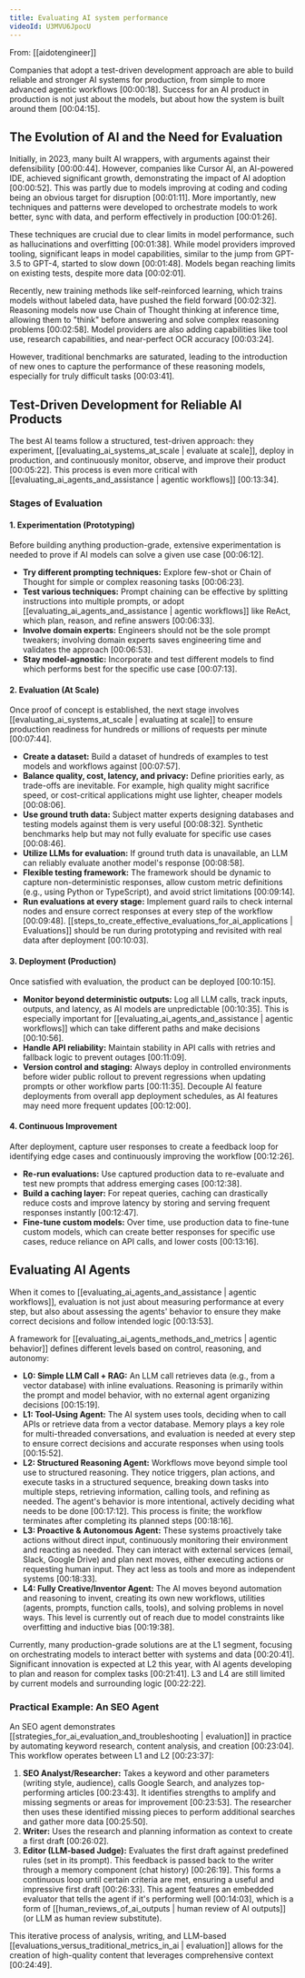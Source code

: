 ```yaml
---
title: Evaluating AI system performance
videoId: U3MVU6JpocU
---
```


From: [[aidotengineer]] <br/> 

Companies that adopt a test-driven development approach are able to build reliable and stronger AI systems for production, from simple to more advanced agentic workflows <a class="yt-timestamp" data-t="00:00:18">[00:00:18]</a>. Success for an AI product in production is not just about the models, but about how the system is built around them <a class="yt-timestamp" data-t="00:04:15">[00:04:15]</a>.

## The Evolution of AI and the Need for Evaluation

Initially, in 2023, many built AI wrappers, with arguments against their defensibility <a class="yt-timestamp" data-t="00:00:44">[00:00:44]</a>. However, companies like Cursor AI, an AI-powered IDE, achieved significant growth, demonstrating the impact of AI adoption <a class="yt-timestamp" data-t="00:00:52">[00:00:52]</a>. This was partly due to models improving at coding and coding being an obvious target for disruption <a class="yt-timestamp" data-t="00:01:11">[00:01:11]</a>. More importantly, new techniques and patterns were developed to orchestrate models to work better, sync with data, and perform effectively in production <a class="yt-timestamp" data-t="00:01:26">[00:01:26]</a>.

These techniques are crucial due to clear limits in model performance, such as hallucinations and overfitting <a class="yt-timestamp" data-t="00:01:38">[00:01:38]</a>. While model providers improved tooling, significant leaps in model capabilities, similar to the jump from GPT-3.5 to GPT-4, started to slow down <a class="yt-timestamp" data-t="00:01:48">[00:01:48]</a>. Models began reaching limits on existing tests, despite more data <a class="yt-timestamp" data-t="00:02:01">[00:02:01]</a>.

Recently, new training methods like self-reinforced learning, which trains models without labeled data, have pushed the field forward <a class="yt-timestamp" data-t="00:02:32">[00:02:32]</a>. Reasoning models now use Chain of Thought thinking at inference time, allowing them to "think" before answering and solve complex reasoning problems <a class="yt-timestamp" data-t="00:02:58">[00:02:58]</a>. Model providers are also adding capabilities like tool use, research capabilities, and near-perfect OCR accuracy <a class="yt-timestamp" data-t="00:03:24">[00:03:24]</a>.

However, traditional benchmarks are saturated, leading to the introduction of new ones to capture the performance of these reasoning models, especially for truly difficult tasks <a class="yt-timestamp" data-t="00:03:41">[00:03:41]</a>.

## Test-Driven Development for Reliable AI Products

The best AI teams follow a structured, test-driven approach: they experiment, [[evaluating_ai_systems_at_scale | evaluate at scale]], deploy in production, and continuously monitor, observe, and improve their product <a class="yt-timestamp" data-t="00:05:22">[00:05:22]</a>. This process is even more critical with [[evaluating_ai_agents_and_assistance | agentic workflows]] <a class="yt-timestamp" data-t="00:13:34">[00:13:34]</a>.

### Stages of Evaluation

#### 1. Experimentation (Prototyping)
Before building anything production-grade, extensive experimentation is needed to prove if AI models can solve a given use case <a class="yt-timestamp" data-t="00:06:12">[00:06:12]</a>.
*   **Try different prompting techniques:** Explore few-shot or Chain of Thought for simple or complex reasoning tasks <a class="yt-timestamp" data-t="00:06:23">[00:06:23]</a>.
*   **Test various techniques:** Prompt chaining can be effective by splitting instructions into multiple prompts, or adopt [[evaluating_ai_agents_and_assistance | agentic workflows]] like ReAct, which plan, reason, and refine answers <a class="yt-timestamp" data-t="00:06:33">[00:06:33]</a>.
*   **Involve domain experts:** Engineers should not be the sole prompt tweakers; involving domain experts saves engineering time and validates the approach <a class="yt-timestamp" data-t="00:06:53">[00:06:53]</a>.
*   **Stay model-agnostic:** Incorporate and test different models to find which performs best for the specific use case <a class="yt-timestamp" data-t="00:07:13">[00:07:13]</a>.

#### 2. Evaluation (At Scale)
Once proof of concept is established, the next stage involves [[evaluating_ai_systems_at_scale | evaluating at scale]] to ensure production readiness for hundreds or millions of requests per minute <a class="yt-timestamp" data-t="00:07:44">[00:07:44]</a>.
*   **Create a dataset:** Build a dataset of hundreds of examples to test models and workflows against <a class="yt-timestamp" data-t="00:07:57">[00:07:57]</a>.
*   **Balance quality, cost, latency, and privacy:** Define priorities early, as trade-offs are inevitable. For example, high quality might sacrifice speed, or cost-critical applications might use lighter, cheaper models <a class="yt-timestamp" data-t="00:08:06">[00:08:06]</a>.
*   **Use ground truth data:** Subject matter experts designing databases and testing models against them is very useful <a class="yt-timestamp" data-t="00:08:32">[00:08:32]</a>. Synthetic benchmarks help but may not fully evaluate for specific use cases <a class="yt-timestamp" data-t="00:08:46">[00:08:46]</a>.
*   **Utilize LLMs for evaluation:** If ground truth data is unavailable, an LLM can reliably evaluate another model's response <a class="yt-timestamp" data-t="00:08:58">[00:08:58]</a>.
*   **Flexible testing framework:** The framework should be dynamic to capture non-deterministic responses, allow custom metric definitions (e.g., using Python or TypeScript), and avoid strict limitations <a class="yt-timestamp" data-t="00:09:14">[00:09:14]</a>.
*   **Run evaluations at every stage:** Implement guard rails to check internal nodes and ensure correct responses at every step of the workflow <a class="yt-timestamp" data-t="00:09:48">[00:09:48]</a>. [[steps_to_create_effective_evaluations_for_ai_applications | Evaluations]] should be run during prototyping and revisited with real data after deployment <a class="yt-timestamp" data-t="00:10:03">[00:10:03]</a>.

#### 3. Deployment (Production)
Once satisfied with evaluation, the product can be deployed <a class="yt-timestamp" data-t="00:10:15">[00:10:15]</a>.
*   **Monitor beyond deterministic outputs:** Log all LLM calls, track inputs, outputs, and latency, as AI models are unpredictable <a class="yt-timestamp" data-t="00:10:35">[00:10:35]</a>. This is especially important for [[evaluating_ai_agents_and_assistance | agentic workflows]] which can take different paths and make decisions <a class="yt-timestamp" data-t="00:10:56">[00:10:56]</a>.
*   **Handle API reliability:** Maintain stability in API calls with retries and fallback logic to prevent outages <a class="yt-timestamp" data-t="00:11:09">[00:11:09]</a>.
*   **Version control and staging:** Always deploy in controlled environments before wider public rollout to prevent regressions when updating prompts or other workflow parts <a class="yt-timestamp" data-t="00:11:35">[00:11:35]</a>. Decouple AI feature deployments from overall app deployment schedules, as AI features may need more frequent updates <a class="yt-timestamp" data-t="00:12:00">[00:12:00]</a>.

#### 4. Continuous Improvement
After deployment, capture user responses to create a feedback loop for identifying edge cases and continuously improving the workflow <a class="yt-timestamp" data-t="00:12:26">[00:12:26]</a>.
*   **Re-run evaluations:** Use captured production data to re-evaluate and test new prompts that address emerging cases <a class="yt-timestamp" data-t="00:12:38">[00:12:38]</a>.
*   **Build a caching layer:** For repeat queries, caching can drastically reduce costs and improve latency by storing and serving frequent responses instantly <a class="yt-timestamp" data-t="00:12:47">[00:12:47]</a>.
*   **Fine-tune custom models:** Over time, use production data to fine-tune custom models, which can create better responses for specific use cases, reduce reliance on API calls, and lower costs <a class="yt-timestamp" data-t="00:13:16">[00:13:16]</a>.

## Evaluating AI Agents

When it comes to [[evaluating_ai_agents_and_assistance | agentic workflows]], evaluation is not just about measuring performance at every step, but also about assessing the agents' behavior to ensure they make correct decisions and follow intended logic <a class="yt-timestamp" data-t="00:13:53">[00:13:53]</a>.

A framework for [[evaluating_ai_agents_methods_and_metrics | agentic behavior]] defines different levels based on control, reasoning, and autonomy:
*   **L0: Simple LLM Call + RAG:** An LLM call retrieves data (e.g., from a vector database) with inline evaluations. Reasoning is primarily within the prompt and model behavior, with no external agent organizing decisions <a class="yt-timestamp" data-t="00:15:19">[00:15:19]</a>.
*   **L1: Tool-Using Agent:** The AI system uses tools, deciding when to call APIs or retrieve data from a vector database. Memory plays a key role for multi-threaded conversations, and evaluation is needed at every step to ensure correct decisions and accurate responses when using tools <a class="yt-timestamp" data-t="00:15:52">[00:15:52]</a>.
*   **L2: Structured Reasoning Agent:** Workflows move beyond simple tool use to structured reasoning. They notice triggers, plan actions, and execute tasks in a structured sequence, breaking down tasks into multiple steps, retrieving information, calling tools, and refining as needed. The agent's behavior is more intentional, actively deciding what needs to be done <a class="yt-timestamp" data-t="00:17:12">[00:17:12]</a>. This process is finite; the workflow terminates after completing its planned steps <a class="yt-timestamp" data-t="00:18:16">[00:18:16]</a>.
*   **L3: Proactive & Autonomous Agent:** These systems proactively take actions without direct input, continuously monitoring their environment and reacting as needed. They can interact with external services (email, Slack, Google Drive) and plan next moves, either executing actions or requesting human input. They act less as tools and more as independent systems <a class="yt-timestamp" data-t="00:18:33">[00:18:33]</a>.
*   **L4: Fully Creative/Inventor Agent:** The AI moves beyond automation and reasoning to invent, creating its own new workflows, utilities (agents, prompts, function calls, tools), and solving problems in novel ways. This level is currently out of reach due to model constraints like overfitting and inductive bias <a class="yt-timestamp" data-t="00:19:38">[00:19:38]</a>.

Currently, many production-grade solutions are at the L1 segment, focusing on orchestrating models to interact better with systems and data <a class="yt-timestamp" data-t="00:20:41">[00:20:41]</a>. Significant innovation is expected at L2 this year, with AI agents developing to plan and reason for complex tasks <a class="yt-timestamp" data-t="00:21:41">[00:21:41]</a>. L3 and L4 are still limited by current models and surrounding logic <a class="yt-timestamp" data-t="00:22:22">[00:22:22]</a>.

### Practical Example: An SEO Agent
An SEO agent demonstrates [[strategies_for_ai_evaluation_and_troubleshooting | evaluation]] in practice by automating keyword research, content analysis, and creation <a class="yt-timestamp" data-t="00:23:04">[00:23:04]</a>. This workflow operates between L1 and L2 <a class="yt-timestamp" data-t="00:23:37">[00:23:37]</a>:
1.  **SEO Analyst/Researcher:** Takes a keyword and other parameters (writing style, audience), calls Google Search, and analyzes top-performing articles <a class="yt-timestamp" data-t="00:23:43">[00:23:43]</a>. It identifies strengths to amplify and missing segments or areas for improvement <a class="yt-timestamp" data-t="00:23:53">[00:23:53]</a>. The researcher then uses these identified missing pieces to perform additional searches and gather more data <a class="yt-timestamp" data-t="00:25:50">[00:25:50]</a>.
2.  **Writer:** Uses the research and planning information as context to create a first draft <a class="yt-timestamp" data-t="00:26:02">[00:26:02]</a>.
3.  **Editor (LLM-based Judge):** Evaluates the first draft against predefined rules (set in its prompt). This feedback is passed back to the writer through a memory component (chat history) <a class="yt-timestamp" data-t="00:26:19">[00:26:19]</a>. This forms a continuous loop until certain criteria are met, ensuring a useful and impressive first draft <a class="yt-timestamp" data-t="00:26:33">[00:26:33]</a>. This agent features an embedded evaluator that tells the agent if it's performing well <a class="yt-timestamp" data-t="00:14:03">[00:14:03]</a>, which is a form of [[human_reviews_of_ai_outputs | human review of AI outputs]] (or LLM as human review substitute).

This iterative process of analysis, writing, and LLM-based [[evaluations_versus_traditional_metrics_in_ai | evaluation]] allows for the creation of high-quality content that leverages comprehensive context <a class="yt-timestamp" data-t="00:24:49">[00:24:49]</a>.